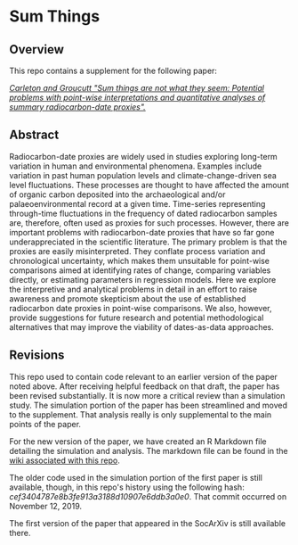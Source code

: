 # Sum Things
## Overview
This repo contains a supplement for the following paper:

[*Carleton and Groucutt "Sum things are not what they seem: Potential problems with point-wise interpretations and quantitative analyses of summary radiocarbon-date proxies".*](https://osf.io/preprints/socarxiv/yp38j/)

## Abstract
Radiocarbon-date proxies are widely used in studies exploring long-term variation in human and environmental phenomena. Examples include variation in past human population levels and climate-change-driven sea level fluctuations. These processes are thought to have affected the amount of organic carbon deposited into the archaeological and/or palaeoenvironmental record at a given time. Time-series representing through-time fluctuations in the frequency of dated radiocarbon samples are, therefore, often used as proxies for such processes. However, there are important problems with radiocarbon-date proxies that have so far gone underappreciated in the scientific literature. The primary problem is that the proxies are easily misinterpreted. They conflate process variation and chronological uncertainty, which makes them unsuitable for point-wise comparisons aimed at identifying rates of change, comparing variables directly, or estimating parameters in regression models. Here we explore the interpretive and analytical problems in detail in an effort to raise awareness and promote skepticism about the use of established radiocarbon date proxies in point-wise comparisons. We also, however, provide suggestions for future research and potential methodological alternatives that may improve the viability of dates-as-data approaches.

## Revisions
This repo used to contain code relevant to an earlier version of the paper noted above. After receiving helpful feedback on that draft, the paper has been revised substantially. It is now more a critical review than a simulation study. The simulation portion of the paper has been streamlined and moved to the supplement. That analysis really is only supplemental to the main points of the paper.

For the new version of the paper, we have created an R Markdown file detailing the simulation and analysis. The markdown file can be found in the [wiki associated with this repo](https://github.com/wccarleton/sumthings/wiki/replication).

The older code used in the simulation portion of the first paper is still available, though, in this repo's history using the following hash: *cef3404787e8b3fe913a3188d10907e6ddb3a0e0*. That commit occurred on November 12, 2019.

The first version of the paper that appeared in the SocArXiv is still available there.
